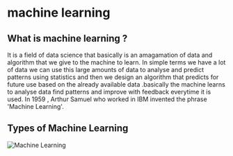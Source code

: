 # machine learning
## What is machine learning ?

It is a field of data science that basically is an amagamation of data and algorithm that we give to the machine to learn. In simple terms we have a lot of data we can use this large amounts of data to analyse and predict patterns using 
statistics and then we design an algorithm that predicts for future use based on the already available data .basically the machine learns to analyse data find patterns and improve with feedback everytime it is used.
In 1959 , Arthur Samuel who worked in IBM invented the phrase 'Machine Learning'.

## Types of Machine Learning
![Machine Learning]()

